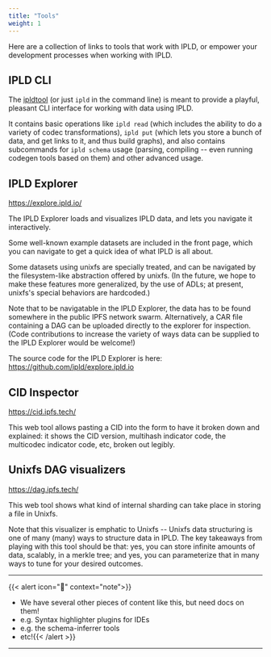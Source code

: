 ```yaml
---
title: "Tools"
weight: 1
---
```


Here are a collection of links to tools that work with IPLD, or empower your development processes when working with IPLD.

## IPLD CLI

The [ipldtool](https://github.com/ipld/go-ipldtool) (or just `ipld` in the command line)
is meant to provide a playful, pleasant CLI interface for working with data using IPLD.

It contains basic operations like `ipld read` (which includes the ability to do a variety of codec transformations),
`ipld put` (which lets you store a bunch of data, and get links to it, and thus build graphs),
and also contains subcommands for `ipld schema` usage (parsing, compiling -- even running codegen tools based on them)
and other advanced usage.

## IPLD Explorer

https://explore.ipld.io/

The IPLD Explorer loads and visualizes IPLD data, and lets you navigate it interactively.

Some well-known example datasets are included in the front page, which you can navigate to get a quick idea of what IPLD is all about.

Some datasets using unixfs are specially treated, and can be navigated by the filesystem-like abstraction offered by unixfs.
(In the future, we hope to make these features more generalized, by the use of ADLs; at present, unixfs's special behaviors are hardcoded.)

Note that to be navigatable in the IPLD Explorer, the data has to be found somewhere in the public IPFS network swarm. Alternatively, a CAR file containing a DAG can be uploaded directly to the explorer for inspection.
(Code contributions to increase the variety of ways data can be supplied to the IPLD Explorer would be welcome!)

The source code for the IPLD Explorer is here: https://github.com/ipld/explore.ipld.io

## CID Inspector

https://cid.ipfs.tech/

This web tool allows pasting a CID into the form to have it broken down and explained:
it shows the CID version, multihash indicator code, the multicodec indicator code, etc, broken out legibly.

## Unixfs DAG visualizers

https://dag.ipfs.tech/

This web tool shows what kind of internal sharding can take place in storing a file in Unixfs.

Note that this visualizer is emphatic to Unixfs -- Unixfs data structuring is one of many (many) ways to structure data in IPLD.
The key takeaways from playing with this tool should be that: yes, you can store infinite amounts of data, scalably, in a merkle tree; and yes, you can parameterize that in many ways to tune for your desired outcomes.

---

{{< alert icon="📝" context="note">}}

- We have several other pieces of content like this, but need docs on them!
- e.g. Syntax highlighter plugins for IDEs
- e.g. the schema-inferrer tools
- etc!{{< /alert >}}

---
